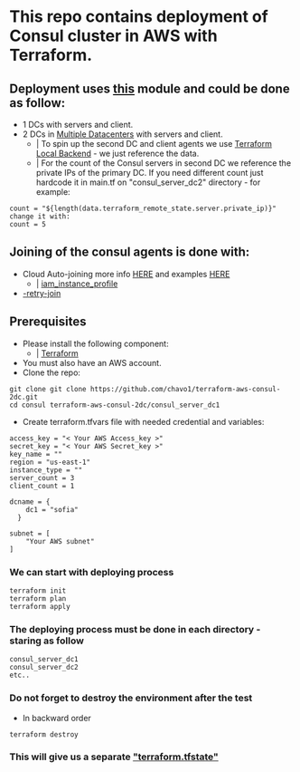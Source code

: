 # This repo contains deployment of Consul cluster in AWS with Terraform. 
## Deployment uses [this](https://github.com/chavo1/aws-consul-terraform) module and could be done as follow:
- 1 DCs with servers and client.
- 2 DCs in [Multiple Datacenters](https://www.consul.io/docs/guides/datacenters.html) with servers and client.
  - | To spin up the second DC and client agents we use [Terraform Local Backend](https://www.terraform.io/docs/backends/types/local.html#example-reference) - we just reference the data. 
  - | For the count of the Consul servers in second DC we reference the private IPs of the primary DC. If you need different count just hardcode it in main.tf on "consul_server_dc2" directory - for example:

 ``` 
 count = "${length(data.terraform_remote_state.server.private_ip)}"
 change it with:
 count = 5
 ```

## Joining of the consul agents is done with:
- Cloud Auto-joining more info [HERE](https://www.consul.io/docs/agent/cloud-auto-join.html) and examples [HERE](https://github.com/hashicorp-modules/consul-auto-join-instance-role-aws)
  - | [iam_instance_profile](https://www.terraform.io/docs/providers/aws/r/instance.html#iam_instance_profile)
- [-retry-join](https://www.consul.io/docs/agent/options.html#_retry_join)
## Prerequisites
- Please install the following component:
  - | [Terraform](https://www.terraform.io/)
- You must also have an AWS account. 
- Clone the repo:
```
git clone git clone https://github.com/chavo1/terraform-aws-consul-2dc.git
cd consul terraform-aws-consul-2dc/consul_server_dc1
```
- Create terraform.tfvars file with needed credential and variables:
```
access_key = "< Your AWS Access_key >"
secret_key = "< Your AWS Secret_key >"
key_name = ""
region = "us-east-1"
instance_type = ""
server_count = 3
client_count = 1

dcname = {
    dc1 = "sofia"
  }

subnet = [
    "Your AWS subnet"
]
```
### We can start with deploying process
```
terraform init
terraform plan
terraform apply
```
### The deploying process must be done in each directory - staring as follow 

```
consul_server_dc1
consul_server_dc2
etc..
```

### Do not forget to destroy the environment after the test
 - In backward order
```
terraform destroy
```
### This will give us a separate ["terraform.tfstate"](https://www.terraform.io/docs/state/) 
